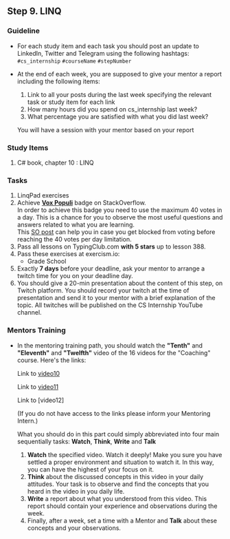 ## Step 9. LINQ

### Guideline

- For each study item and each task you should post an update to LinkedIn, Twitter and Telegram using the following hashtags:
`#cs_internship`
`#courseName`
`#stepNumber`

- At the end of each week, you are supposed to give your mentor a report including the following items:
  1. Link to all your posts during the last week specifying the relevant task or study item for each link
  2. How many hours did you spend on cs_internship last week?
  3. What percentage you are satisfied with what you did last week?

  You will have a session with your mentor based on your report

### Study Items

1. C# book, chapter 10 : LINQ

### Tasks

 1. LinqPad exercises
 2. Achieve [**Vox Populi**](https://stackoverflow.com/help/badges/1108/vox-populi) badge on StackOverflow.  
    In order to achieve this badge you need to use  the maximum 40 votes in a day.
    This is a chance for you to observe the most useful questions and answers related to what you are learning.  
    This [SO post](https://meta.stackexchange.com/questions/5212/what-are-the-limits-on-how-i-can-cast-change-and-retract-votes#answer-5213) can help you in case you get blocked from voting before reaching the 40 votes per day limitation.
 3. Pass all lessons on TypingClub.com **with 5 stars** up to lesson 388.
 4. Pass these exercises at exercism.io:
    - Grade School
 5. Exactly **7 days** before your deadline, ask your mentor to arrange a twitch time for you on your deadline day.
 6. You should give a 20-min presentation about the content of this step, on Twitch platform. You should record your twitch at the time of presentation and send it to your mentor with a brief explanation of the topic. All twitches will be published on the CS Internship YouTube channel.

### Mentors Training

- In the mentoring training path, you should watch the **"Tenth"** and **"Eleventh"** and **"Twelfth"** video of the 16 videos for the "Coaching" course.  Here's the links:

  Link to [video10]( https://drive.google.com/drive/folders/1_uRxg9mzKYycKT05O93r0-9Lh2McLjSb?usp=sharing)

  Link to [video11]( https://drive.google.com/drive/folders/1MnqRETVZgXRqUUYlCsiEs1SNUVSTkgyV?usp=share_link)
   
  Link to [video12]

  (If you do not have access to the links please inform your Mentoring Intern.)

  What you should do in this part could simply abbreviated into four main sequentially tasks: **Watch**, **Think**, **Write** and **Talk**
  1. **Watch** the specified video. Watch it deeply! Make you sure you have settled a proper environment and situation to watch it. In this way, you can have the highest of your focus on it.
  2. **Think** about the discussed concepts in this video in your daily attitudes. Your task is to observe and find the concepts that you heard in the video in you daily life. 
  3. **Write** a report about what you understood from this video. This report should contain your experience and observations during the week.
  4.  Finally, after a week, set a time with a Mentor and **Talk** about these concepts and your observations.
